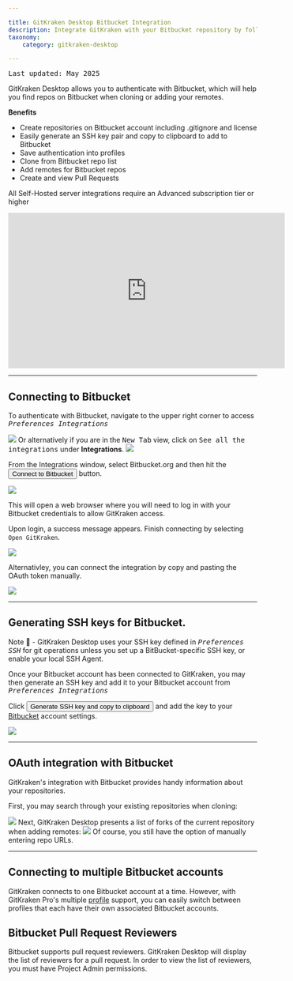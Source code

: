 ```yaml
---

title: GitKraken Desktop Bitbucket Integration
description: Integrate GitKraken with your Bitbucket repository by following these steps.
taxonomy:
    category: gitkraken-desktop

---
```

<kbd>Last updated: May 2025</kbd>

GitKraken Desktop allows you to authenticate with Bitbucket, which will help you find repos on Bitbucket when cloning or adding your remotes.

**Benefits**

* Create repositories on Bitbucket account including .gitignore and license
* Easily generate an SSH key pair and copy to clipboard to add to Bitbucket
* Save authentication into profiles
* Clone from Bitbucket repo list
* Add remotes for Bitbucket repos
* Create and view Pull Requests

<div class='callout callout--warning'>
    <p>All Self-Hosted server integrations require an Advanced subscription tier or higher</p>
</div>

<div class='embed-container embed-container--16-9'>
    <iframe width='560' height='315' src='https://www.youtube.com/embed/sQ4ouJpAeR8?rel=0&vq=hd1080' frameborder='0' allowfullscreen></iframe>
</div>

***

## Connecting to Bitbucket

To authenticate with Bitbucket, navigate to the upper right corner to access <kbd><i> <i class="fas fa-cog"></i> Preferences    <i class='fa fa-caret-right'></i>     Integrations</i></kbd>

<img src="/wp-content/uploads/preferences.png" srcset="/wp-content/uploads/preferences@2x.png" class="help-center-img img-bordered">
Or alternatively if you are in the <kbd>New Tab</kbd> view, click on <kbd>See all the integrations</kbd> under <strong>Integrations</strong>.

<img src="/wp-content/uploads/see-all-integrations-2025.png" srcset="/wp-content/uploads/see-all-integrations-2025@2x.png" class="help-center-img img-bordered">

From the Integrations window, select Bitbucket.org and then hit the <button class='button button--success button--ui button--nolink'>Connect to Bitbucket</span></button> button.

<img src="/wp-content/uploads/connect-bitbucket-2025.png" srcset="/wp-content/uploads/connect-bitbucket-2025@2x.png 2x" class="help-center-img img-bordered">

This will open a web browser where you will need to log in with your Bitbucket credentials to allow GitKraken access.

Upon login, a success message appears. Finish connecting by selecting `Open GitKraken`. 

<img src="/wp-content/uploads//bitbucket-success-1.png" srcset="/wp-content/uploads//bitbucket-success-1@2x.png 2x" class="help-center-img img-bordered">

Alternativley, you can connect the integration by copy and pasting the OAuth token manually. 
 
<img src="/wp-content/uploads/bitbucket-oauth-token.png" class="img-bordered img-responsive center"> 

***
## Generating SSH keys for Bitbucket.
<div class='callout callout'>
    <p>Note 📝 - GitKraken Desktop uses your SSH key defined in <kbd><i>Preferences  <i class='fa fa-caret-right'></i>  SSH</i></kbd> for git operations unless you set up a BitBucket-specific SSH key, or enable your local SSH Agent.</p>
</div>

Once your Bitbucket account has been connected to GitKraken, you may then generate an SSH key and add it to your Bitbucket account from <kbd><i>Preferences    <i class='fa fa-caret-right'></i>    Integrations</i></kbd>

Click <button class='button button--success button--ui button--nolink'>Generate SSH key and copy to clipboard</span></button> and add the key to your [Bitbucket](https://bitbucket.org) account settings.

<img src='/wp-content/uploads/ssh-bitbucket-2025.png' srcset='/wp-content/uploads/ssh-bitbucket-2025@2x.png' class='center img-responsive img-bordered'>

***
## OAuth integration with Bitbucket
GitKraken's integration with Bitbucket provides handy information about your repositories.

First, you may search through your existing repositories when cloning:

<img src="/wp-content/uploads//clone.png" srcset="/wp-content/uploads//clone@2x.png" class="help-center-img img-bordered">
Next, GitKraken Desktop presents a list of forks of the current repository when adding remotes:

<img src="/wp-content/uploads//remote.png" srcset="/wp-content/uploads//remote@2x.png" class="help-center-img img-bordered">
Of course, you still have the option of manually entering repo URLs.

***

## Connecting to multiple Bitbucket accounts

GitKraken connects to one Bitbucket account at a time. However, with GitKraken Pro's multiple <a href="/start-here/profiles">profile</a> support, you can easily switch between profiles that each have their own associated Bitbucket accounts.

## Bitbucket Pull Request Reviewers

Bitbucket supports pull request reviewers. GitKraken Desktop will display the list of reviewers for a pull request. In order to view the list of reviewers, you must have Project Admin permissions.
